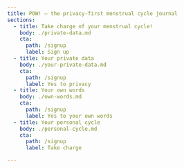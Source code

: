 ```yaml
---
title: POW! — the privacy-first menstrual cycle journal
sections:
  - title: Take charge of your menstrual cycle!
    body: ./private-data.md
    cta:
      path: /signup
      label: Sign up
  - title: Your private data
    body: ./your-private-data.md
    cta:
      path: /signup
      label: Yes to privacy
  - title: Your own words
    body: ./own-words.md
    cta:
      path: /signup
      label: Yes to your own words
  - title: Your personal cycle
    body: ./personal-cycle.md
    cta:
      path: /signup
      label: Take charge

---
```



